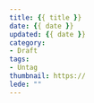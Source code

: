```yaml
---
title: {{ title }}
date: {{ date }}
updated: {{ date }}
category:
- Draft
tags:
- Untag
thumbnail: https://
lede: ""
---
```

<!--more-->